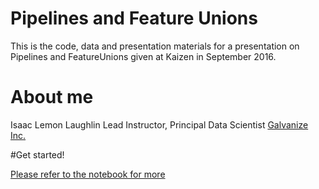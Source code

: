 # Pipelines and Feature Unions

This is the code, data and presentation materials for a presentation on Pipelines and FeatureUnions given at Kaizen in September 2016.

# About me
Isaac Lemon Laughlin
Lead Instructor, Principal Data Scientist
[Galvanize Inc.](galvanize.com)

#Get started!

[Please refer to the notebook for more](pipelines_and_featureunions.ipynb)

